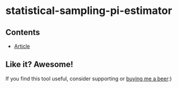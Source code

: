 # statistical-sampling-pi-estimator

## Contents
- [Article](article.pdf)

## Like it? Awesome!
If you find this tool useful, consider supporting or [buying me a beer](https://www.paypal.me/garciparedes/2):)

